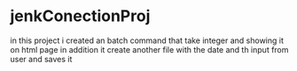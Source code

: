 # jenkConectionProj
in this project i created an batch command that take integer and showing it on html page
in addition it create another file with the date and th input from user and saves it 
